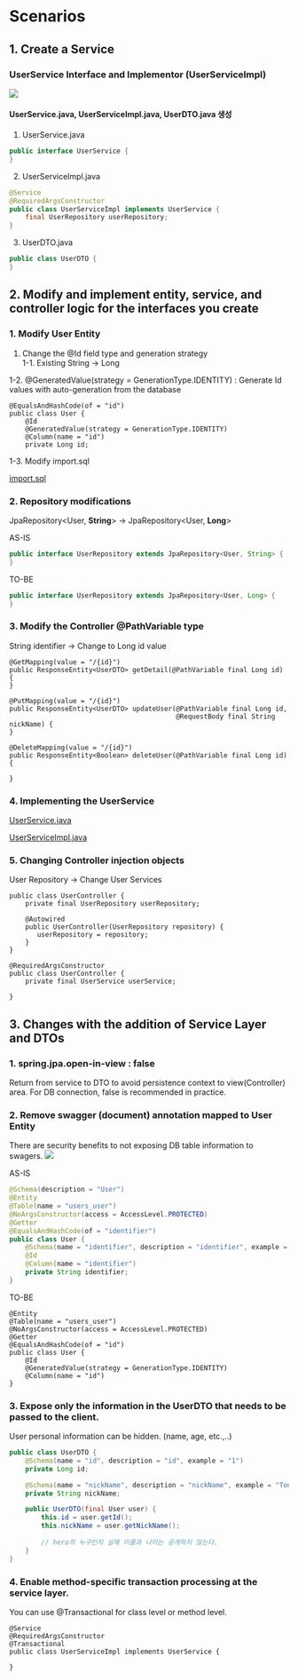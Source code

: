 # Scenarios

## 1. Create a Service

### UserService Interface and Implementor (UserServiceImpl)
<img src="./image/servicelayer.png" />

#### UserService.java, UserServiceImpl.java, UserDTO.java  생성

1. UserService.java
```java
public interface UserService {
}
```

2. UserServiceImpl.java 
```java
@Service 
@RequiredArgsConstructor
public class UserServiceImpl implements UserService {
    final UserRepository userRepository;
}

```

3. UserDTO.java
```java
public class UserDTO {
}
```

## 2. Modify and implement entity, service, and controller logic for the interfaces you create
### 1. Modify User Entity 
1. Change the @Id field type and generation strategy  
1-1. Existing String -> Long

1-2. @GeneratedValue(strategy = GenerationType.IDENTITY) 
: Generate Id values with auto-generation from the database

```
@EqualsAndHashCode(of = "id")
public class User {
    @Id
    @GeneratedValue(strategy = GenerationType.IDENTITY)
    @Column(name = "id")
    private Long id;
```

1-3. Modify import.sql

[import.sql](src/main/resources/import.sql)


### 2. Repository modifications
JpaRepository<User, **String**> -> JpaRepository<User, **Long**>

AS-IS
```java
public interface UserRepository extends JpaRepository<User, String> {
}
```

TO-BE
```java
public interface UserRepository extends JpaRepository<User, Long> {
}
```

### 3. Modify the Controller @PathVariable type

String identifier -> Change to Long id value

```
@GetMapping(value = "/{id}")
public ResponseEntity<UserDTO> getDetail(@PathVariable final Long id) {
}

@PutMapping(value = "/{id}")
public ResponseEntity<UserDTO> updateUser(@PathVariable final Long id,
                                          @RequestBody final String nickName) {
}

@DeleteMapping(value = "/{id}")
public ResponseEntity<Boolean> deleteUser(@PathVariable final Long id) {

}
```

### 4. Implementing the UserService
[UserService.java](src/main/java/la/gov/user/service/UserService.java)

[UserServiceImpl.java](src/main/java/la/gov/user/service/impl/UserServiceImpl.java)

### 5. Changing Controller injection objects
User Repository -> Change User Services
```
public class UserController {
    private final UserRepository userRepository;

    @Autowired
    public UserController(UserRepository repository) {
       userRepository = repository;
    }
}
```

```
@RequiredArgsConstructor
public class UserController {
    private final UserService userService;

}
```

## 3. Changes with the addition of Service Layer and DTOs
### 1. spring.jpa.open-in-view : false
Return from service to DTO to avoid persistence context to view(Controller) area.
For DB connection, false is recommended in practice.

### 2. Remove swagger (document) annotation mapped to User Entity

There are security benefits to not exposing DB table information to swagers.
<img src="./image/swagger-schemas.png" />

AS-IS 
```java
@Schema(description = "User")
@Entity
@Table(name = "users_user")
@NoArgsConstructor(access = AccessLevel.PROTECTED)
@Getter
@EqualsAndHashCode(of = "identifier")
public class User {
    @Schema(name = "identifier", description = "identifier", example = "1")
    @Id
    @Column(name = "identifier")
    private String identifier;
}
```

TO-BE
```
@Entity
@Table(name = "users_user")
@NoArgsConstructor(access = AccessLevel.PROTECTED)
@Getter
@EqualsAndHashCode(of = "id")
public class User {
    @Id
    @GeneratedValue(strategy = GenerationType.IDENTITY)
    @Column(name = "id")
}
```

### 3. Expose only the information in the UserDTO that needs to be passed to the client.
User personal information can be hidden. (name, age, etc.,..)

```java
public class UserDTO {
    @Schema(name = "id", description = "id", example = "1")
    private Long id;

    @Schema(name = "nickName", description = "nickName", example = "Tony Stark")
    private String nickName;

    public UserDTO(final User user) {
        this.id = user.getId();
        this.nickName = user.getNickName();
        
        // hero의 누구인지 실제 이름과 나이는 공개하지 않는다.
    }
}
```

### 4. Enable method-specific transaction processing at the service layer.
You can use @Transactional for class level or method level.

```
@Service
@RequiredArgsConstructor
@Transactional
public class UserServiceImpl implements UserService {

}
```
